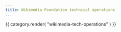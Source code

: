 ```yaml
---
title: Wikimedia Foundation technical operations
...
```

{{ category.render( "wikimedia-tech-operations" ) }}
